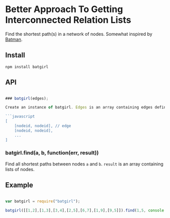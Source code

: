 # Better Approach To Getting Interconnected Relation Lists

Find the shortest path(s) in a network of nodes. Somewhat inspired by [Batman](http://en.wikipedia.org/wiki/B.A.T.M.A.N.).

## Install

```
npm install batgirl
```

## API

```javascript

### batgirl(edges);

Create an instance of batgirl. Edges is an array containing edges defined as pairs of nodes:

```javascript
[
	[nodeid, nodeid], // edge
	[nodeid, nodeid],
	...
]
```

### batgirl.find(a, b, function(err, result))

Find all shortest paths between nodes `a` and `b`. `result` is an array containing lists of nodes.

## Example

```javascript

var batgirl = require("batgirl");

batgirl([[1,2],[1,3],[3,4],[2,5],[6,7],[1,9],[9,5]]).find(1,5, console.log);

```
